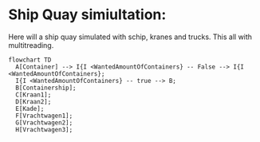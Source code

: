 # Ship Quay simiultation:

Here will a ship quay simulated with schip, kranes and trucks. This all with multitreading.

```mermaid
flowchart TD
  A[Container] --> I{I <WantedAmountOfContainers} -- False --> I{I <WantedAmountOfContainers};
  I{I <WantedAmountOfContainers} -- true --> B;
  B[Containership];
  C[Kraan1];
  D[Kraan2];
  E[Kade];
  F[Vrachtwagen1];
  G[Vrachtwagen2];
  H[Vrachtwagen3];
```
